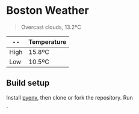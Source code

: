 # Boston Weather

> Overcast clouds, 13.2ºC

| -- | Temperature |
| -- | -- |
| High | 15.8ºC |
| Low | 10.5ºC |


## Build setup

Install [pyenv](https://github.com/pyenv/pyenv), then clone or fork the repository. Run

`